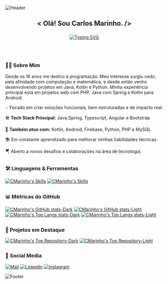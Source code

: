 ![Header](https://capsule-render.vercel.app/api?type=waving&height=130&color=gradient&customColorList=22&section=header)

###

<h2 align="center">&lt; Olá! Sou Carlos Marinho. /&gt;</h2>

###

<div align="center">
  <a href="https://git.io/typing-svg">
    <img src="https://readme-typing-svg.demolab.com?font=Fira+Code&weight=600&size=25&pause=1000&color=1C768F&background=1C768F00&center=true&width=435&lines=Full%20Stack%20-%20Developer"alt="Typing SVG" />
  </a>
</div>

<br><br>

### 🧑‍🦱 Sobre Mim
Desde os 16 anos me dedico à programação. Meu interesse surgiu cedo, pela afinidade com computação e matemática, e desde então venho desenvolvendo projetos em Java, Kotlin e Python. Minha experiência principal está em projetos web com PHP, Java com Spring e Kotlin para Android.<br>

💡 Focado em criar soluções funcionais, bem estruturadas e de impacto real.

🛠 **Tech Stack Principal:** Java,Spring, Typescript, Angular e Bootstrap

🧩 **Também atuo com:** Kotlin, Android, Firebase, Python, PHP e MySQL

📚 Em constante aprendizado para melhorar minhas habilidades técnicas.

🪂 Aberto a novos desafios e colaborações na área de tecnologia.

##

### 🛠️ Linguagens & Ferramentas


[![CMarinho's Skills](https://skillicons.dev/icons?i=java,spring,mysql,postgres,kotlin,flutter,gcp,python,html,css,bootstrap,git&theme=dark)](https://github.com/cmarinho-dev/#gh-dark-mode-only)
[![CMarinho's Skills](https://skillicons.dev/icons?i=java,spring,mysql,postgres,kotlin,flutter,gcp,python,html,css,bootstrap,git&theme=light)](https://github.com/cmarinho-dev/#gh-light-mode-only)

##

### 📊 Métricas do GitHub

[![CMarinho's GitHub stats-Dark](https://github-readme-stats.vercel.app/api?username=cmarinho-dev&show_icons=true&hide_border=true&locale=pt-br&theme=tokyonight#gh-dark-mode-only)](https://github.com/cmarinho-dev/#gh-dark-mode-only)
[![CMarinho's GitHub stats-Light](https://github-readme-stats.vercel.app/api?username=cmarinho-dev&show_icons=true&hide_border=false&locale=pt-br&theme=default#gh-light-mode-only)](https://github.com/cmarinho-dev/#gh-light-mode-only)
[![CMarinho's Top Langs stats-Dark](https://github-readme-stats.vercel.app/api/top-langs/?username=cmarinho-dev&layout=compact&hide_border=true&locale=pt-br&theme=tokyonight#gh-dark-mode-only)](https://github.com/cmarinho-dev/#gh-dark-mode-only)
[![CMarinho's Top Langs stats-Light](https://github-readme-stats.vercel.app/api/top-langs/?username=cmarinho-dev&layout=compact&hide_border=false&locale=pt-br&theme=default#gh-light-mode-only)](https://github.com/cmarinho-dev/#gh-light-mode-only)

##

### 📌 Projetos em Destaque

[![CMarinho's Top Repository-Dark](https://github-readme-stats.vercel.app/api/pin/?username=cmarinho-dev&repo=web-login-form&locale=pt-br&hide_border=true&show_owner=true&theme=tokyonight)](https://github.com/cmarinho-dev/web-login-form#gh-dark-mode-only)
[![CMarinho's Top Repository-Light](https://github-readme-stats.vercel.app/api/pin/?username=cmarinho-dev&repo=web-login-form&locale=pt-br&hide_border=false&show_owner=true&theme=default)](https://github.com/cmarinho-dev/web-login-form#gh-light-mode-only)

##

### 💬 Social Media

[![Mail](https://img.shields.io/badge/Gmail-1a1b27?style=for-the-badge&logo=gmail&logoColor=6b9cef)](mailto:cmarinho.dev@gmail.com)
[![LinkedIn](https://img.shields.io/badge/LinkedIn-1a1b27?style=for-the-badge&logo=invision&logoColor=6b9cef)](https://www.linkedin.com/in/carlos-marinho-dev/)
[![Instagram](https://img.shields.io/badge/Instagram-1a1b27?style=for-the-badge&logo=instagram&logoColor=6b9cef)](https://www.instagram.com/carloshen.ricky/)

![Footer](https://capsule-render.vercel.app/api?type=waving&height=130&color=gradient&customColorList=22&section=footer)

